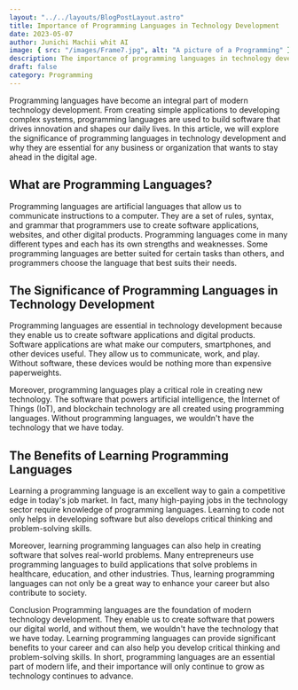 ```yaml
---
layout: "../../layouts/BlogPostLayout.astro"
title: Importance of Programming Languages in Technology Development
date: 2023-05-07
author: Junichi Machii whit AI
image: { src: "/images/Frame7.jpg", alt: "A picture of a Programming" }
description: The importance of programming languages in technology development cannot be overstated. In this article, we explore why programming languages are critical and how they contribute to the advancement of technology.
draft: false
category: Programming
---
```


Programming languages have become an integral part of modern technology development. From creating simple applications to developing complex systems, programming languages are used to build software that drives innovation and shapes our daily lives. In this article, we will explore the significance of programming languages in technology development and why they are essential for any business or organization that wants to stay ahead in the digital age.

## What are Programming Languages?
Programming languages are artificial languages that allow us to communicate instructions to a computer. They are a set of rules, syntax, and grammar that programmers use to create software applications, websites, and other digital products. Programming languages come in many different types and each has its own strengths and weaknesses. Some programming languages are better suited for certain tasks than others, and programmers choose the language that best suits their needs.

## The Significance of Programming Languages in Technology Development
Programming languages are essential in technology development because they enable us to create software applications and digital products. Software applications are what make our computers, smartphones, and other devices useful. They allow us to communicate, work, and play. Without software, these devices would be nothing more than expensive paperweights.

Moreover, programming languages play a critical role in creating new technology. The software that powers artificial intelligence, the Internet of Things (IoT), and blockchain technology are all created using programming languages. Without programming languages, we wouldn't have the technology that we have today.

## The Benefits of Learning Programming Languages
Learning a programming language is an excellent way to gain a competitive edge in today's job market. In fact, many high-paying jobs in the technology sector require knowledge of programming languages. Learning to code not only helps in developing software but also develops critical thinking and problem-solving skills.

Moreover, learning programming languages can also help in creating software that solves real-world problems. Many entrepreneurs use programming languages to build applications that solve problems in healthcare, education, and other industries. Thus, learning programming languages can not only be a great way to enhance your career but also contribute to society.

Conclusion
Programming languages are the foundation of modern technology development. They enable us to create software that powers our digital world, and without them, we wouldn't have the technology that we have today. Learning programming languages can provide significant benefits to your career and can also help you develop critical thinking and problem-solving skills. In short, programming languages are an essential part of modern life, and their importance will only continue to grow as technology continues to advance.